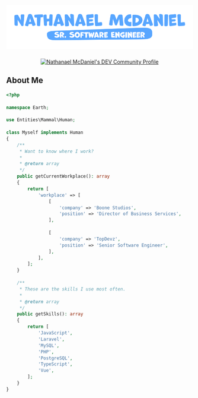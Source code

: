 # [![GitHub Header](https://raw.githubusercontent.com/leemcd56/leemcd56/main/assets/banner.png)](https://nathanael.rocks/)

<p align="center">
    <a href="https://dev.to/leemcd56">
        <img src="https://practicaldev-herokuapp-com.freetls.fastly.net/assets/rainbowdev.svg" alt="Nathanael McDaniel's DEV Community Profile" height="30" width="30">
    </a>
</p>

## About Me

```php
<?php

namespace Earth;

use Entities\Mammal\Human;

class Myself implements Human
{
    /**
     * Want to know where I work?
     *
     * @return array
     */
    public getCurrentWorkplace(): array
    {
        return [
            'workplace' => [
                [
                    'company' => 'Boone Studios',
                    'position' => 'Director of Business Services',
                ],

                [
                    'company' => 'TopDevz',
                    'position' => 'Senior Software Engineer',
                ],
            ],
        ];
    }

    /**
     * These are the skills I use most often.
     *
     * @return array
     */
    public getSkills(): array
    {
        return [
            'JavaScript',
            'Laravel',
            'MySQL',
            'PHP',
            'PostgreSQL',
            'TypeScript',
            'Vue',
        ];
    }
}
```
